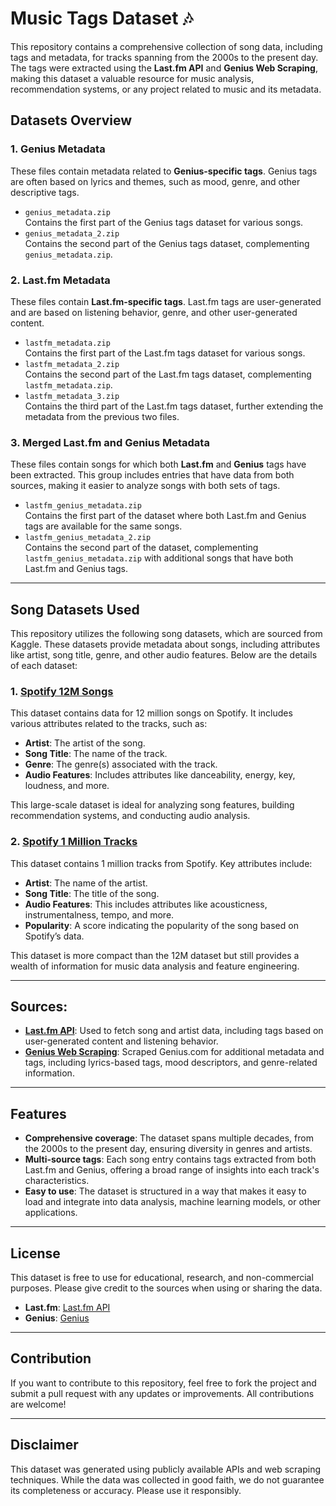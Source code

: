 # Music Tags Dataset 🎶

This repository contains a comprehensive collection of song data, including tags and metadata, for tracks spanning from the 2000s to the present day. The tags were extracted using the **Last.fm API** and **Genius Web Scraping**, making this dataset a valuable resource for music analysis, recommendation systems, or any project related to music and its metadata.

## Datasets Overview
### 1. **Genius Metadata**  
These files contain metadata related to **Genius-specific tags**. Genius tags are often based on lyrics and themes, such as mood, genre, and other descriptive tags.

- `genius_metadata.zip`  
  Contains the first part of the Genius tags dataset for various songs.
- `genius_metadata_2.zip`  
  Contains the second part of the Genius tags dataset, complementing `genius_metadata.zip`.

### 2. **Last.fm Metadata**  
These files contain **Last.fm-specific tags**. Last.fm tags are user-generated and are based on listening behavior, genre, and other user-generated content.

- `lastfm_metadata.zip`  
  Contains the first part of the Last.fm tags dataset for various songs.
- `lastfm_metadata_2.zip`  
  Contains the second part of the Last.fm tags dataset, complementing `lastfm_metadata.zip`.
- `lastfm_metadata_3.zip`  
  Contains the third part of the Last.fm tags dataset, further extending the metadata from the previous two files.

### 3. **Merged Last.fm and Genius Metadata**  
These files contain songs for which both **Last.fm** and **Genius** tags have been extracted. This group includes entries that have data from both sources, making it easier to analyze songs with both sets of tags.

- `lastfm_genius_metadata.zip`  
  Contains the first part of the dataset where both Last.fm and Genius tags are available for the same songs.
- `lastfm_genius_metadata_2.zip`  
  Contains the second part of the dataset, complementing `lastfm_genius_metadata.zip` with additional songs that have both Last.fm and Genius tags.

---

## Song Datasets Used
This repository utilizes the following song datasets, which are sourced from Kaggle. These datasets provide metadata about songs, including attributes like artist, song title, genre, and other audio features. Below are the details of each dataset:

### 1. **[Spotify 12M Songs](https://www.kaggle.com/datasets/rodolfofigueroa/spotify-12m-songs)**  
This dataset contains data for 12 million songs on Spotify. It includes various attributes related to the tracks, such as:
- **Artist**: The artist of the song.
- **Song Title**: The name of the track.
- **Genre**: The genre(s) associated with the track.
- **Audio Features**: Includes attributes like danceability, energy, key, loudness, and more.

This large-scale dataset is ideal for analyzing song features, building recommendation systems, and conducting audio analysis.

### 2. **[Spotify 1 Million Tracks](https://www.kaggle.com/datasets/amitanshjoshi/spotify-1million-tracks)**  
This dataset contains 1 million tracks from Spotify. Key attributes include:
- **Artist**: The name of the artist.
- **Song Title**: The title of the song.
- **Audio Features**: This includes attributes like acousticness, instrumentalness, tempo, and more.
- **Popularity**: A score indicating the popularity of the song based on Spotify’s data.

This dataset is more compact than the 12M dataset but still provides a wealth of information for music data analysis and feature engineering.

---

## Sources:
- **[Last.fm API](https://www.last.fm/api)**: Used to fetch song and artist data, including tags based on user-generated content and listening behavior.
- **[Genius Web Scraping](https://genius.com/developers)**: Scraped Genius.com for additional metadata and tags, including lyrics-based tags, mood descriptors, and genre-related information.

---

## Features
- **Comprehensive coverage**: The dataset spans multiple decades, from the 2000s to the present day, ensuring diversity in genres and artists.
- **Multi-source tags**: Each song entry contains tags extracted from both Last.fm and Genius, offering a broad range of insights into each track's characteristics.
- **Easy to use**: The dataset is structured in a way that makes it easy to load and integrate into data analysis, machine learning models, or other applications.

---

## License
This dataset is free to use for educational, research, and non-commercial purposes. Please give credit to the sources when using or sharing the data.

- **Last.fm**: [Last.fm API](https://www.last.fm/api)
- **Genius**: [Genius](https://genius.com/developers)

---

## Contribution
If you want to contribute to this repository, feel free to fork the project and submit a pull request with any updates or improvements. All contributions are welcome!

---

## Disclaimer
This dataset was generated using publicly available APIs and web scraping techniques. While the data was collected in good faith, we do not guarantee its completeness or accuracy. Please use it responsibly.
